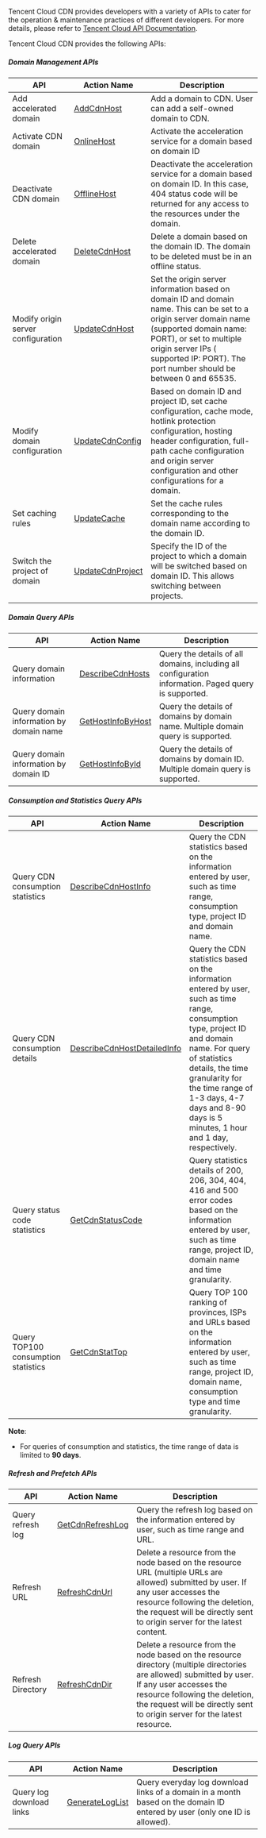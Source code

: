 Tencent Cloud CDN provides developers with a variety of APIs to cater for the operation & maintenance practices of different developers. For more details, please refer to [Tencent Cloud API Documentation](http://cloud.tencent.com/doc/api/231/%E7%AE%80%E4%BB%8B).

Tencent Cloud CDN provides the following APIs:

##### Domain Management APIs

| API                                | Action Name                              | Description                              |
| ---------------------------------- | ---------------------------------------- | ---------------------------------------- |
| Add accelerated domain             | [AddCdnHost](https://cloud.tencent.com/doc/api/231/1406) | Add a domain to CDN. User can add a self-owned domain to CDN. |
| Activate CDN domain                | [OnlineHost](https://cloud.tencent.com/doc/api/231/1402) | Activate the acceleration service for a domain based on domain ID |
| Deactivate CDN domain              | [OfflineHost](https://cloud.tencent.com/doc/api/231/1403) | Deactivate the acceleration service for a domain based on domain ID. In this case, 404 status code will be returned for any access to the resources under the domain. |
| Delete accelerated domain          | [DeleteCdnHost](https://cloud.tencent.com/doc/api/231/1396) | Delete a domain based on the domain ID. The domain to be deleted must be in an offline status. |
| Modify origin server configuration | [UpdateCdnHost](https://cloud.tencent.com/doc/api/231/1397) | Set the origin server information based on domain ID and domain name. This can be set to a origin server domain name (supported domain name: PORT), or set to multiple origin server IPs ( supported IP: PORT). The port number should be between 0 and 65535. |
| Modify domain configuration        | [UpdateCdnConfig](https://cloud.tencent.com/doc/api/231/3933) | Based on domain ID and project ID, set cache configuration, cache mode, hotlink protection configuration, hosting header configuration, full-path cache configuration and origin server configuration and other configurations for a domain. |
| Set caching rules                  | [UpdateCache](https://cloud.tencent.com/doc/api/231/3934) | Set the cache rules corresponding to the domain name according to the domain ID. |
| Switch the project of domain       | [UpdateCdnProject](https://cloud.tencent.com/doc/api/231/3935) | Specify the ID of the project to which a domain will be switched based on domain ID. This allows switching between projects. |

##### Domain Query APIs

| API                                     | Action Name                              | Description                              |
| --------------------------------------- | ---------------------------------------- | ---------------------------------------- |
| Query domain information                | [DescribeCdnHosts](https://cloud.tencent.com/doc/api/231/3937) | Query the details of all domains, including all configuration information. Paged query is supported. |
| Query domain information by domain name | [GetHostInfoByHost](https://cloud.tencent.com/doc/api/231/3938) | Query the details of domains by domain name. Multiple domain query is supported. |
| Query domain information by domain ID   | [GetHostInfoById](https://cloud.tencent.com/doc/api/231/3939) | Query the details of domains by domain ID. Multiple domain query is supported. |

##### Consumption and Statistics Query APIs

| API                                 | Action Name                              | Description                              |
| ----------------------------------- | ---------------------------------------- | ---------------------------------------- |
| Query CDN consumption statistics    | [DescribeCdnHostInfo](https://cloud.tencent.com/doc/api/231/3941) | Query the CDN statistics based on the information entered by user, such as time range, consumption type, project ID and domain name. |
| Query CDN consumption details       | [DescribeCdnHostDetailedInfo](https://cloud.tencent.com/doc/api/231/3942) | Query the CDN statistics based on the information entered by user, such as time range, consumption type, project ID and domain name. For query of statistics details, the time granularity for the time range of 1-3 days, 4-7 days and 8-90 days is 5 minutes, 1 hour and 1 day, respectively. |
| Query status code statistics        | [GetCdnStatusCode](https://cloud.tencent.com/doc/api/231/3943) | Query statistics details of 200, 206, 304, 404, 416 and 500 error codes based on the information entered by user, such as time range, project ID, domain name and time granularity. |
| Query TOP100 consumption statistics | [GetCdnStatTop](https://cloud.tencent.com/doc/api/231/3944) | Query TOP 100 ranking of provinces, ISPs and URLs  based on the information entered by user, such as time range, project ID, domain name, consumption type and time granularity. |

**Note**:
+ For queries of consumption and statistics, the time range of data is limited to **90 days**.

##### Refresh and Prefetch APIs

| API               | Action Name                              | Description                              |
| ----------------- | ---------------------------------------- | ---------------------------------------- |
| Query refresh log | [GetCdnRefreshLog](https://cloud.tencent.com/doc/api/231/3948) | Query the refresh log based on the information entered by user, such as time range and URL. |
| Refresh URL       | [RefreshCdnUrl](https://cloud.tencent.com/doc/api/231/3946) | Delete a resource from the node based on the resource URL (multiple URLs are allowed) submitted by user. If any user accesses the resource following the deletion, the request will be directly sent to origin server for the latest content. |
| Refresh Directory | [RefreshCdnDir](https://cloud.tencent.com/doc/api/231/3947) | Delete a resource from the node based on the resource directory (multiple directories are allowed) submitted by user. If any user accesses the resource following the deletion, the request will be directly sent to origin server for the latest resource. |

##### Log Query APIs

| API                      | Action Name                              | Description                              |
| ------------------------ | ---------------------------------------- | ---------------------------------------- |
| Query log download links | [GenerateLogList](https://cloud.tencent.com/doc/api/231/3950) | Query everyday log download links of a domain in a month based on the domain ID entered by user (only one ID is allowed). |


